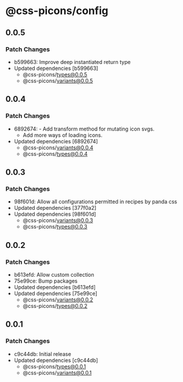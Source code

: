 # @css-picons/config

## 0.0.5

### Patch Changes

- b599663: Improve deep instantiated return type
- Updated dependencies [b599663]
  - @css-picons/types@0.0.5
  - @css-picons/variants@0.0.5

## 0.0.4

### Patch Changes

- 6892674: - Add transform method for mutating icon svgs.
  - Add more ways of loading icons.
- Updated dependencies [6892674]
  - @css-picons/variants@0.0.4
  - @css-picons/types@0.0.4

## 0.0.3

### Patch Changes

- 98f601d: Allow all configurations permitted in recipes by panda css
- Updated dependencies [377f0a2]
- Updated dependencies [98f601d]
  - @css-picons/variants@0.0.3
  - @css-picons/types@0.0.3

## 0.0.2

### Patch Changes

- b613efd: Allow custom collection
- 75e99ce: Bump packages
- Updated dependencies [b613efd]
- Updated dependencies [75e99ce]
  - @css-picons/variants@0.0.2
  - @css-picons/types@0.0.2

## 0.0.1

### Patch Changes

- c9c44db: Initial release
- Updated dependencies [c9c44db]
  - @css-picons/types@0.0.1
  - @css-picons/variants@0.0.1
